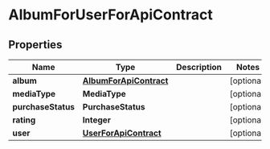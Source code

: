 

# AlbumForUserForApiContract

## Properties

Name | Type | Description | Notes
------------ | ------------- | ------------- | -------------
**album** | [**AlbumForApiContract**](AlbumForApiContract.md) |  |  [optional]
**mediaType** | **MediaType** |  |  [optional]
**purchaseStatus** | **PurchaseStatus** |  |  [optional]
**rating** | **Integer** |  |  [optional]
**user** | [**UserForApiContract**](UserForApiContract.md) |  |  [optional]



